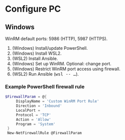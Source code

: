 # Configure PC

## Windows

WinRM default ports: 5986 (HTTP), 5987 (HTTPS).

1. (Windows) Install/update PowerShell.
2. (Windows) Install WSL2.
3. (WSL2) Install Ansible.
4. (Windows) Set up WinRM. Optional: change port.
5. (Windows) Restrict WinRM port access using firewall.
6. (WSL2) Run Ansible (<kbd>wsl -- …</kbd>).

### Example PowerShell firewall rule

```powershell
$FirewallParam = @{
     DisplayName = 'Custom WinRM Port Rule'
     Direction = 'Inbound'
     LocalPort = 
     Protocol = 'TCP'
     Action = 'Allow'
     Program = 'System'
 }
 New-NetFirewallRule @FirewallParam
```
